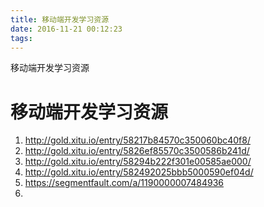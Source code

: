 ```yaml
---
title: 移动端开发学习资源
date: 2016-11-21 00:12:23
tags:
---
```


移动端开发学习资源
<!--more-->
# 移动端开发学习资源
1. <http://gold.xitu.io/entry/58217b84570c350060bc40f8/>
2. <http://gold.xitu.io/entry/5826ef85570c3500586b241d/>
3. <http://gold.xitu.io/entry/58294b222f301e00585ae000/>
4. <http://gold.xitu.io/entry/582492025bbb5000590ef04d/>
5. <https://segmentfault.com/a/1190000007484936>
6. 